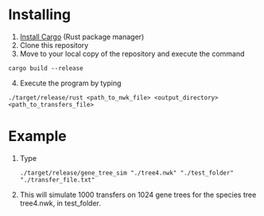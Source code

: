 # Installing
1. [Install Cargo](https://doc.rust-lang.org/cargo/getting-started/installation.html) (Rust package manager)
2. Clone this repository
3. Move to your local copy of the repository and execute the command
 ```
cargo build --release
```
4. Execute the program by typing
```
./target/release/rust <path_to_nwk_file> <output_directory> <path_to_transfers_file>
```

# Example
1. Type
   ```
   ./target/release/gene_tree_sim "./tree4.nwk" "./test_folder" "./transfer_file.txt"
   ```
2. This will simulate 1000 transfers on 1024 gene trees for the species tree tree4.nwk, in test_folder.
